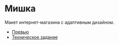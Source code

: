 # Мишка

Макет интернет-магазина с адаптивным дизайном.

- [Превью](https://github.com/iampokrovsky/mishka/tree/master/specifications/preview)
- [Техническое задание](https://github.com/iampokrovsky/mishka/blob/master/specifications/specification.md)
